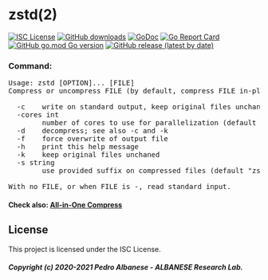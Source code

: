# zstd(2)
[![ISC License](http://img.shields.io/badge/license-ISC-blue.svg)](https://github.com/pedroalbanese/zstd/blob/master/LICENSE.md) 
[![GitHub downloads](https://img.shields.io/github/downloads/pedroalbanese/zstd/total.svg?logo=github&logoColor=white)](https://github.com/pedroalbanese/zstd/releases)
[![GoDoc](https://godoc.org/github.com/pedroalbanese/zstd?status.png)](http://godoc.org/github.com/pedroalbanese/zstd)
[![Go Report Card](https://goreportcard.com/badge/github.com/pedroalbanese/zstd)](https://goreportcard.com/report/github.com/pedroalbanese/zstd)
[![GitHub go.mod Go version](https://img.shields.io/github/go-mod/go-version/pedroalbanese/zstd)](https://golang.org)
[![GitHub release (latest by date)](https://img.shields.io/github/v/release/pedroalbanese/zstd)](https://github.com/pedroalbanese/zstd/releases)
### Command:
<pre>Usage: zstd [OPTION]... [FILE]
Compress or uncompress FILE (by default, compress FILE in-place).

  -c    write on standard output, keep original files unchanged
  -cores int
        number of cores to use for parallelization (default 1)
  -d    decompress; see also -c and -k
  -f    force overwrite of output file
  -h    print this help message
  -k    keep original files unchaned
  -s string
        use provided suffix on compressed files (default "zst")

With no FILE, or when FILE is -, read standard input.</pre>

#### Check also: [All-in-One Compress](https://github.com/pedroalbanese/aio)

## License

This project is licensed under the ISC License.

##### Copyright (c) 2020-2021 Pedro Albanese - ALBANESE Research Lab.
